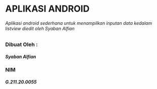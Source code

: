 # APLIKASI ANDROID
###### Aplikasi android sederhana untuk menampilkan inputan data kedalam listview diedit oleh Syaban Alfian

### Dibuat Oleh :
##### Syaban Alfian
### NIM
##### G.211.20.0055